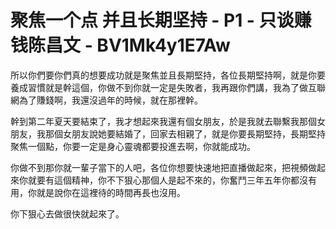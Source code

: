 # 聚焦一个点 并且长期坚持 - P1 - 只谈赚钱陈昌文 - BV1Mk4y1E7Aw

所以你們要你們真的想要成功就是聚焦並且長期堅持，各位長期堅持啊，就是你要養成習慣就是幹這個，你做不到你就一定是失敗者，我再跟你們講，我為了做互聯網為了賺錢啊，我還沒過年的時候，就在那裡幹。

幹到第二年夏天要結束了，我才想起來我還有個女朋友，於是我就去聯繫我那個女朋友，我那個女朋友說她要結婚了，回家去相親了，就是你要長期堅持，長期堅持聚焦一個點，你要一定是身心靈魂都要投進去啊，你就能成功。

你做不到那你就一輩子當下的人吧，各位你想要快速地把直播做起來，把視頻做起來你就要有這個精神，你不下狠心那個人是起不來的，你奮鬥三年五年你都沒有用，你就是說你在這裡待的時間再長也沒用。

你下狠心去做很快就起來了。